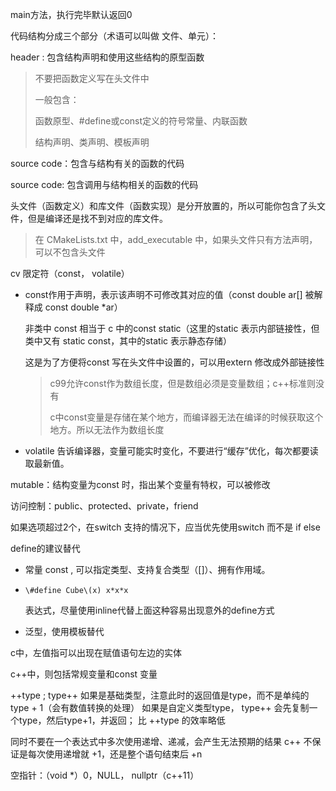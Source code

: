 main方法，执行完毕默认返回0



代码结构分成三个部分（术语可以叫做 文件、单元）：

header : 包含结构声明和使用这些结构的原型函数

> 不要把函数定义写在头文件中
>
> 一般包含：
>
> 函数原型、#define或const定义的符号常量、内联函数
>
> 结构声明、类声明、模板声明

source code：包含与结构有关的函数的代码

source code:  包含调用与结构相关的函数的代码



头文件（函数定义）和库文件（函数实现）是分开放置的，所以可能你包含了头文件，但是编译还是找不到对应的库文件。

> 在 CMakeLists.txt 中，add_executable 中，如果头文件只有方法声明，可以不包含头文件



cv 限定符（const， volatile）

- const作用于声明，表示该声明不可修改其对应的值（const double ar[] 被解释成 const double *ar）  

    非类中 const 相当于 c 中的const static（这里的static 表示内部链接性，但类中又有 static const，其中的static 表示静态存储）

    这是为了方便将const 写在头文件中设置的，可以用extern 修改成外部链接性

    >c99允许const作为数组长度，但是数组必须是变量数组；c++标准则没有  
    >
    >c中const变量是存储在某个地方，而编译器无法在编译的时候获取这个地方。所以无法作为数组长度

- volatile 告诉编译器，变量可能实时变化，不要进行“缓存”优化，每次都要读取最新值。

mutable：结构变量为const 时，指出某个变量有特权，可以被修改



访问控制：public、protected、private，friend



如果选项超过2个，在switch 支持的情况下，应当优先使用switch 而不是 if else



define的建议替代

- 常量 const , 可以指定类型、支持复合类型（[]）、拥有作用域。

- `\#define Cube\(x) x*x*x `

    表达式，尽量使用inline代替上面这种容易出现意外的define方式  

- 泛型，使用模板替代



c中，左值指可以出现在赋值语句左边的实体

c++中，则包括常规变量和const 变量



++type ; type++
如果是基础类型，注意此时的返回值是type，而不是单纯的type + 1（会有数值转换的处理）
如果是自定义类型type， type++ 会先复制一个type，然后type+1，并返回；
比 ++type 的效率略低

同时不要在一个表达式中多次使用递增、递减，会产生无法预期的结果
c++ 不保证是每次使用递增就 +1，还是整个语句结束后 +n



空指针：（void *）0，NULL， nullptr（c++11）